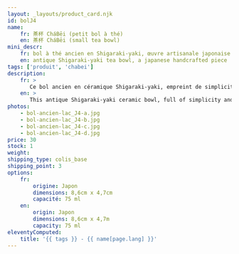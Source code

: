 ```yaml
---
layout: _layouts/product_card.njk
id: bolJ4
name:
    fr: 茶杯 CháBēi (petit bol à thé) 
    en: 茶杯 CháBēi (small tea bowl)
mini_descr:
    fr: bol à thé ancien en Shigaraki-yaki, œuvre artisanale japonaise
    en: antique Shigaraki-yaki tea bowl, a japanese handcrafted piece
tags: ['produit', 'chabei']
description: 
    fr: >
       Ce bol ancien en céramique Shigaraki-yaki, empreint de simplicité et de caractère. Ses textures brutes et nuances naturelles, teintées d’un vert évoquant la quiétude d’un lac,<!--more--> racontent l’histoire d’un savoir-faire ancestral. Un objet rare, parfait pour savourer le thé dans une sérénité authentique.
    en: >
       This antique Shigaraki-yaki ceramic bowl, full of simplicity and character. Its raw textures and natural tones, tinted with a green reminiscent of a tranquil lake,<!--more--> tell the story of ancestral craftsmanship. A rare piece, perfect for enjoying tea in authentic serenity.
photos:
    - bol-ancien-lac_J4-a.jpg
    - bol-ancien-lac_J4-b.jpg
    - bol-ancien-lac_J4-c.jpg
    - bol-ancien-lac_J4-d.jpg
price: 30
stock: 1
weight: 
shipping_type: colis_base
shipping_point: 3
options:
    fr:
        origine: Japon
        dimensions: 8,6cm x 4,7cm
        capacité: 75 ml
    en:
        origin: Japon
        dimensions: 8,6cm x 4,7m
        capacity: 75 ml
eleventyComputed:
    title: '{{ tags }} - {{ name[page.lang] }}'
---
```

